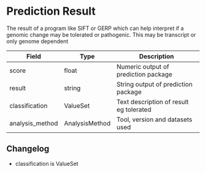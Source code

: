 # Prediction Result

The result of a program like SIFT or GERP which can help interpret if a genomic change may be tolerated or pathogenic. This may be transcript or only genome dependent

| Field             | Type            | Description
|-------------------|-----------------|---------------------
| score             | float           | Numeric output of prediction package
| result            | string          | String output of prediction package
| classification    | ValueSet        | Text description of result eg tolerated
| analysis_method   | AnalysisMethod  | Tool, version and datasets used


## Changelog
* classification is ValueSet








